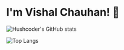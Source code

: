 # I'm Vishal Chauhan! 👋

![Hushcoder's GitHub stats](https://github-readme-stats.vercel.app/api?username=Hushcoder&show_icons=true&theme=transparent)

![Top Langs](https://github-readme-stats.vercel.app/api/top-langs/?username=hushcoder&layout=compact&theme=transparent)
